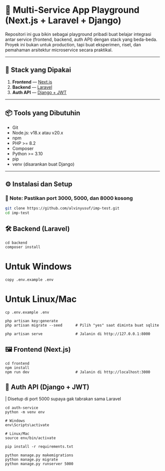 # 🔧 Multi-Service App Playground (Next.js + Laravel + Django)

Repositori ini gua bikin sebagai playground pribadi buat belajar integrasi antar service (frontend, backend, auth API) dengan stack yang beda-beda. Proyek ini bukan untuk production, tapi buat eksperimen, riset, dan pemahaman arsitektur microservice secara praktikal.

---

## 🧱 Stack yang Dipakai

1. **Frontend** — [Next.js](https://nextjs.org/)
2. **Backend** — [Laravel](https://laravel.com/)
3. **Auth API** — [Django + JWT](https://www.django-rest-framework.org/)

---

## 📦 Tools yang Dibutuhin

- Git
- Node.js: v18.x atau v20.x
- npm
- PHP >= 8.2
- Composer
- Python >= 3.10
- pip
- venv (disarankan buat Django)

---

## ⚙️ Instalasi dan Setup

### 🚨 Note: Pastikan port 3000, 5000, dan 8000 kosong

```bash
git clone https://github.com/alvinyusuf/imp-test.git
cd imp-test
```

## 🛠️ Backend (Laravel)
```
cd backend
composer install
```

# Untuk Windows
```
copy .env.example .env
```
# Untuk Linux/Mac
```
cp .env.example .env

php artisan key:generate
php artisan migrate --seed      # Pilih "yes" saat diminta buat sqlite

php artisan serve               # Jalanin di http://127.0.0.1:8000
```

## 🖼️ Frontend (Next.js)
```
cd frontend
npm install
npm run dev                     # Jalanin di http://localhost:3000
```

## 🔐 Auth API (Django + JWT)
| Disetup di port 5000 supaya gak tabrakan sama Laravel
```
cd auth-service
python -m venv env

# Windows
env\Scripts\activate

# Linux/Mac
source env/bin/activate

pip install -r requirements.txt

python manage.py makemigrations
python manage.py migrate
python manage.py runserver 5000
```
